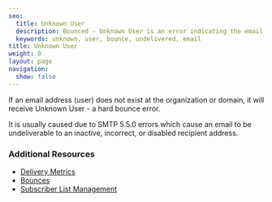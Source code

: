 ```yaml
---
seo:
  title: Unknown User
  description: Bounced - Unknown User is an error indicating the email address does not exist.
  keywords: unknown, user, bounce, undelivered, email
title: Unknown User
weight: 0
layout: page
navigation:
  show: false
---
```


If an email address (user) does not exist at the organization or domain, it will receive Unknown User - a hard bounce error.

It is usually caused due to SMTP 5.5.0 errors which cause an email to be undeliverable to an inactive, incorrect, or disabled recipient address.

 ### 	Additional Resources
* [Delivery Metrics]({{root_url}}/user-interface/analytics-and-reporting/stats-overview/)
* [Bounces]({{root_url}}/glossary/bounces/)
* [Subscriber List Management]({{root_url}}/glossary/subscriber-list-management/)
